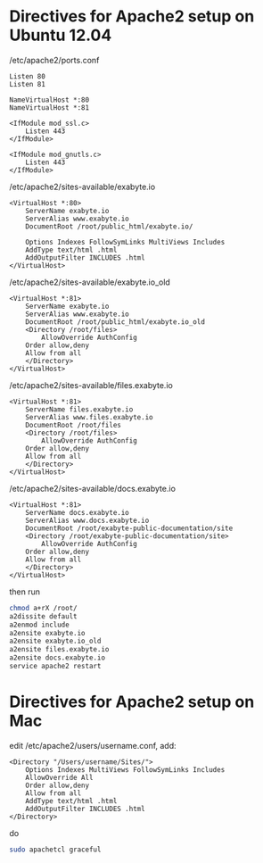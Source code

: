 # Directives for Apache2 setup on Ubuntu 12.04

/etc/apache2/ports.conf

```
Listen 80
Listen 81

NameVirtualHost *:80
NameVirtualHost *:81

<IfModule mod_ssl.c>
    Listen 443
</IfModule>

<IfModule mod_gnutls.c>
    Listen 443
</IfModule>
```

/etc/apache2/sites-available/exabyte.io

```
<VirtualHost *:80>
    ServerName exabyte.io
    ServerAlias www.exabyte.io
    DocumentRoot /root/public_html/exabyte.io/

    Options Indexes FollowSymLinks MultiViews Includes
    AddType text/html .html
    AddOutputFilter INCLUDES .html
</VirtualHost>
```

/etc/apache2/sites-available/exabyte.io_old

```
<VirtualHost *:81>
    ServerName exabyte.io
    ServerAlias www.exabyte.io
    DocumentRoot /root/public_html/exabyte.io_old
    <Directory /root/files>
        AllowOverride AuthConfig
    Order allow,deny
    Allow from all
    </Directory>
</VirtualHost>
```

/etc/apache2/sites-available/files.exabyte.io

```
<VirtualHost *:81>
    ServerName files.exabyte.io
    ServerAlias www.files.exabyte.io
    DocumentRoot /root/files
    <Directory /root/files>
        AllowOverride AuthConfig
    Order allow,deny
    Allow from all
    </Directory>
</VirtualHost>
```

/etc/apache2/sites-available/docs.exabyte.io

```
<VirtualHost *:81>
    ServerName docs.exabyte.io
    ServerAlias www.docs.exabyte.io
    DocumentRoot /root/exabyte-public-documentation/site
    <Directory /root/exabyte-public-documentation/site>
        AllowOverride AuthConfig
    Order allow,deny
    Allow from all
    </Directory>
</VirtualHost>
```

then run

```bash
chmod a+rX /root/
a2dissite default
a2enmod include
a2ensite exabyte.io
a2ensite exabyte.io_old
a2ensite files.exabyte.io
a2ensite docs.exabyte.io
service apache2 restart
```

# Directives for Apache2 setup on Mac

edit /etc/apache2/users/username.conf, add:

```
<Directory "/Users/username/Sites/">
    Options Indexes MultiViews FollowSymLinks Includes
    AllowOverride All
    Order allow,deny
    Allow from all
    AddType text/html .html
    AddOutputFilter INCLUDES .html
</Directory>
```

do

```bash
sudo apachetcl graceful
```
